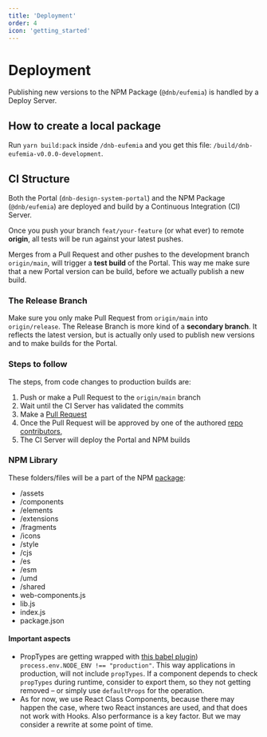 ```yaml
---
title: 'Deployment'
order: 4
icon: 'getting_started'
---
```


# Deployment

Publishing new versions to the NPM Package (`@dnb/eufemia`) is handled by a Deploy Server.

## How to create a local package

Run `yarn build:pack` inside `/dnb-eufemia` and you get this file: `/build/dnb-eufemia-v0.0.0-development`.

## CI Structure

Both the Portal (`dnb-design-system-portal`) and the NPM Package (`@dnb/eufemia`) are deployed and build by a Continuous Integration (CI) Server.

Once you push your branch `feat/your-feature` (or what ever) to remote **origin**, all tests will be run against your latest pushes.

Merges from a Pull Request and other pushes to the development branch `origin/main`, will trigger a **test build** of the Portal. This way me make sure that a new Portal version can be build, before we actually publish a new build.

### The Release Branch

Make sure you only make Pull Request from `origin/main` into `origin/release`.
The Release Branch is more kind of a **secondary branch**. It reflects the latest version, but is actually only used to publish new versions and to make builds for the Portal.

<!--**TODO:** GitFlow and CI structure graphics-->

### Steps to follow

The steps, from code changes to production builds are:

1. Push or make a Pull Request to the `origin/main` branch
1. Wait until the CI Server has validated the commits
1. Make a [Pull Request](https://github.com/dnbexperience/eufemia/compare/release...main?expand=1)
1. Once the Pull Request will be approved by one of the authored [repo contributors](https://github.com/dnbexperience/eufemia/graphs/contributors),
1. The CI Server will deploy the Portal and NPM builds

### NPM Library

These folders/files will be a part of the NPM [package](https://unpkg.com/@dnb/eufemia@latest/):

- /assets
- /components
- /elements
- /extensions
- /fragments
- /icons
- /style
- /cjs
- /es
- /esm
- /umd
- /shared
- web-components.js
- lib.js
- index.js
- package.json

#### Important aspects

- PropTypes are getting wrapped with [this babel plugin](babel-plugin-transform-react-remove-prop-types)) `process.env.NODE_ENV !== "production"`. This way applications in production, will not include `propTypes`. If a component depends to check `propTypes` during runtime, consider to export them, so they not getting removed – or simply use `defaultProps` for the operation.
- As for now, we use React Class Components, because there may happen the case, where two React instances are used, and that does not work with Hooks. Also performance is a key factor. But we may consider a rewrite at some point of time.
